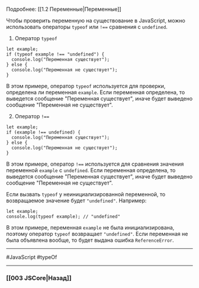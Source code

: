 Подробнее: [[1.2 Переменные|Переменные]]

Чтобы проверить переменную на существование в JavaScript, можно использовать операторы `typeof` или `!==` сравнения с `undefined`.

1. Оператор `typeof`

```
let example;
if (typeof example !== "undefined") {
  console.log("Переменная существует");
} else {
  console.log("Переменная не существует");
}
```

В этом примере, оператор `typeof` используется для проверки, определена ли переменная `example`. Если переменная определена, то выведется сообщение "Переменная существует", иначе будет выведено сообщение "Переменная не существует".

2. Оператор `!==`

```
let example;
if (example !== undefined) {
  console.log("Переменная существует");
} else {
  console.log("Переменная не существует");
}
```

В этом примере, оператор `!==` используется для сравнения значения переменной `example` с `undefined`. Если переменная определена, то выведется сообщение "Переменная существует", иначе будет выведено сообщение "Переменная не существует".

Если вызвать `typeof` у неинициализированной переменной, то возвращаемое значение будет `"undefined"`. Например:

```
let example;
console.log(typeof example); // "undefined"
```

В этом примере, переменная `example` не была инициализирована, поэтому оператор `typeof` возвращает `"undefined"`. Если переменная не была объявлена вообще, то будет выдана ошибка `ReferenceError`.

___
#JavaScript #typeOf 

___

### [[003 JSCore|Назад]]